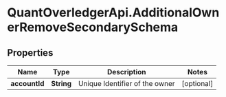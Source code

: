 # QuantOverledgerApi.AdditionalOwnerRemoveSecondarySchema

## Properties

Name | Type | Description | Notes
------------ | ------------- | ------------- | -------------
**accountId** | **String** | Unique Identifier of the owner | [optional] 


